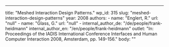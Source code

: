---
  title: "Meshed Interaction Design Patterns."
  wp_id: 315
  slug: "meshed-interaction-design-patterns"
  year: 2008
  authors: 
    - 
      name: "Englert, R."
      url: "null"
    - 
      name: "Glass, G."
      url: "null"
    - 
      internal_author_de: "/de/people/frank-heidmann"
      internal_author_en: "/en/people/frank-heidmann"
  outlet: "In: Proceedings of the IADIS International Conference Interfaces and Human Computer Interaction 2008, Amsterdam, pp. 149-156."
  body: ""
